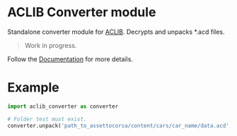 # ACLIB Converter module

Standalone converter module for [ACLIB](https://github.com/ACLIB/ACLIB). 
Decrypts and unpacks *.acd files.

> Work in progress.

Follow the [Documentation](https://github.com/ACLIB/Documentation) for more details.

# Example

```python
import aclib_converter as converter

# Folder test must exist.
converter.unpack('path_to_assettocorsa/content/cars/car_name/data.acd', './test')
```
